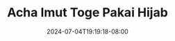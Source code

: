--- 
title: "Acha Imut Toge Pakai Hijab"
description: "nonton bokep Acha Imut Toge Pakai Hijab doodstream video full new"
date: 2024-07-04T19:19:18-08:00
file_code: "mro64d88007a"
draft: false
cover: "ak4tid5x058i33p6.jpg"
tags: ["Acha", "Imut", "Toge", "Pakai", "Hijab"]
length: 538
fld_id: "1482749"
foldername: "Acha toge"
categories: ["Acha toge"]
views: 0
---